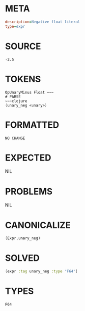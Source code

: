 # META
~~~ini
description=Negative float literal
type=expr
~~~
# SOURCE
~~~roc
-2.5
~~~
# TOKENS
~~~text
OpUnaryMinus Float ~~~
# PARSE
~~~clojure
(unary_neg <unary>)
~~~
# FORMATTED
~~~roc
NO CHANGE
~~~
# EXPECTED
NIL
# PROBLEMS
NIL
# CANONICALIZE
~~~clojure
(Expr.unary_neg)
~~~
# SOLVED
~~~clojure
(expr :tag unary_neg :type "F64")
~~~
# TYPES
~~~roc
F64
~~~
